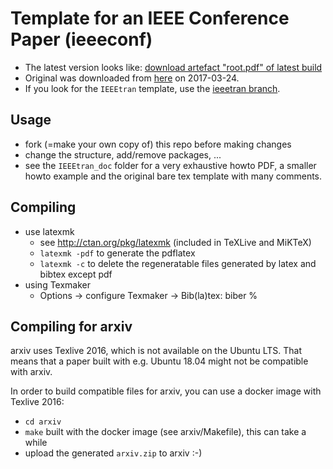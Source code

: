 # Template for an IEEE Conference Paper (ieeeconf)

- The latest version looks like: [download artefact "root.pdf" of latest build](https://gitlab.mrt.uni-karlsruhe.de/MRT/ieee_conference_template_latex/builds/artifacts/master/file/root.pdf?job=compile_pdf)
- Original was downloaded from [here](http://www.ieee.org/conferences_events/conferences/publishing/templates.html) on 2017-03-24.
- If you look for the `IEEEtran` template, use the [ieeetran branch](https://gitlab.mrt.uni-karlsruhe.de/MRT/misc/ieee_conference_template_latex/tree/ieeetran).

## Usage
- fork (=make your own copy of) this repo before making changes
- change the structure, add/remove packages, ...
- see the `IEEEtran_doc` folder for a very exhaustive howto PDF, a smaller howto example and the original bare tex template with many comments.

## Compiling
- use latexmk
  - see http://ctan.org/pkg/latexmk (included in TeXLive and MiKTeX)
  - `latexmk -pdf` to generate the pdflatex
  - `latexmk -c` to delete the regeneratable files generated by latex and bibtex except pdf
- using Texmaker
  - Options -> configure Texmaker -> Bib(la)tex: biber %

## Compiling for arxiv
arxiv uses Texlive 2016, which is not available on the Ubuntu LTS.
That means that a paper built with e.g. Ubuntu 18.04 might not be compatible with arxiv.

In order to build compatible files for arxiv, you can use a docker image with Texlive 2016:

- `cd arxiv`
- `make` built with the docker image (see arxiv/Makefile), this can take a while
- upload the generated `arxiv.zip` to arxiv :-)
